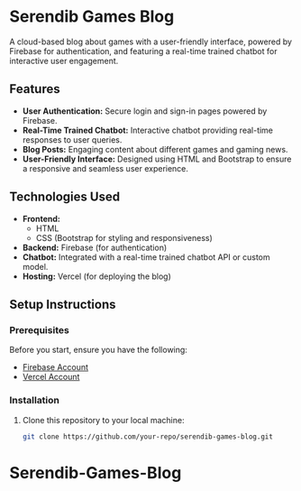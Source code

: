 # Serendib Games Blog

A cloud-based blog about games with a user-friendly interface, powered by Firebase for authentication, and featuring a real-time trained chatbot for interactive user engagement.

## Features

- **User Authentication:** Secure login and sign-in pages powered by Firebase.
- **Real-Time Trained Chatbot:** Interactive chatbot providing real-time responses to user queries.
- **Blog Posts:** Engaging content about different games and gaming news.
- **User-Friendly Interface:** Designed using HTML and Bootstrap to ensure a responsive and seamless user experience.

## Technologies Used

- **Frontend:** 
  - HTML
  - CSS (Bootstrap for styling and responsiveness)
- **Backend:** Firebase (for authentication)
- **Chatbot:** Integrated with a real-time trained chatbot API or custom model.
- **Hosting:** Vercel (for deploying the blog)

## Setup Instructions

### Prerequisites

Before you start, ensure you have the following:

- [Firebase Account](https://firebase.google.com/)
- [Vercel Account](https://vercel.com/)

### Installation

1. Clone this repository to your local machine:
   ```bash
   git clone https://github.com/your-repo/serendib-games-blog.git
# Serendib-Games-Blog

